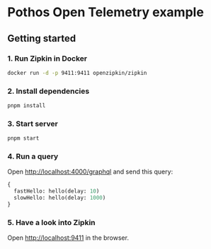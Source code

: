 # Pothos Open Telemetry example

## Getting started

### 1. Run Zipkin in Docker

```bash
docker run -d -p 9411:9411 openzipkin/zipkin
```

### 2. Install dependencies

```bash
pnpm install
```

### 3. Start server

```bash
pnpm start
```

### 4. Run a query

Open [http://localhost:4000/graphql](http://localhost:4000/graphql) and send this query:

```graphql
{
  fastHello: hello(delay: 10)
  slowHello: hello(delay: 1000)
}
```

### 5. Have a look into Zipkin

Open [http://localhost:9411](http://localhost:9411) in the browser.
